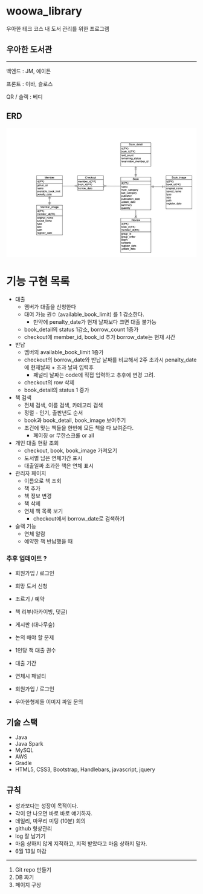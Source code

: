 # woowa_library
우아한 테크 코스 내 도서 관리를 위한 프로그램

## 우아한 도서관

------

백엔드 :  JM, 에이든

프론트 : 이바, 슬로스

QR / 슬랙 : 베디

## ERD
![ERD](./docs/ERD.jpg)


# 기능 구현 목록

- 대출
  - 멤버가 대출을 신청한다
  - 대여 가능 권수 (available_book_limit) 를 1 감소한다.
    - 만약에 penalty_date가 현재 날짜보다 크면 대출 불가능
  - book_detail의 status 1감소, borrow_count 1증가
  - checkout에 member_id, book_id 추가 borrow_date는 현재 시간
- 반납
  - 멤버의 available_book_limit 1증가 
  - checkout의 borrow_date와 반납 날짜를 비교해서 2주 초과시 penalty_date에 현재날짜 + 초과 날짜 입력후 
    - 패널티 날짜는 code에 직접 입력하고 추후에 변경 고려.
  - checkout의 row 삭제
  - book_detail의 status 1 증가
- 책 검색
  - 전체 검색, 이름 검색, 카테고리 검색
  - 정렬 - 인기, 출판년도 순서
  - book과 book_detail, book_image 보여주기
  - 조건에 맞는 책들을 한번에 모든 책을 다 보여준다. 
    - 페이징 or 무한스크롤 or all
- 개인 대출 현황 조회
  - checkout, book, book_image 가져오기 
  - 도서별 남은 연체기간 표시
  - 대출일짜 초과한 책은 연체 표시
- 관리자 페이지
  - 이름으로 책 조회
  - 책 추가 
  - 책 정보 변경
  - 책 삭제
  - 연체 책 목록 보기
    - checkout에서 borrow_date로 검색하기
- 슬랙 기능
  - 연체 알람
  - 예약한 책 반납했을 때 



### 추후 업데이트 ?

- 회원가입 / 로그인
- 희망 도서 신청
- 조르기 / 예약
- 책 리뷰(아카이빙, 댓글)
- 게시판 (대나무숲)

- 논의 해야 할 문제
- 1인당 책 대출 권수
- 대출 기간
- 연체시 패널티
- 회원가입 / 로그인
- 우아한형제들 이미지 파일 문의



## 기술 스택
- Java
- Java Spark
- MySQL
- AWS
- Gradle
- HTML5, CSS3, Bootstrap, Handlebars, javascript, jquery



## 규칙
- 성과보다는 성장이 목적이다.
- 각이 안 나오면 바로 바로 얘기하자.
- 데일리, 마무리 미팅 (10분) 회의
- github 형상관리
- log 잘 남기기
- 마음 상하지 않게 지적하고, 지적 받았다고 마음 상하지 말자.
- 6월 13일 마감



------

1. Git repo 만들기
2. DB 짜기
3. 페이지 구상
